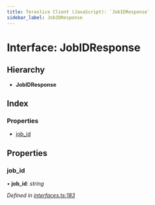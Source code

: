 ```yaml
---
title: Teraslice Client (JavaScript): `JobIDResponse`
sidebar_label: JobIDResponse
---
```


# Interface: JobIDResponse

## Hierarchy

* **JobIDResponse**

## Index

### Properties

* [job_id](jobidresponse.md#job_id)

## Properties

###  job_id

• **job_id**: *string*

*Defined in [interfaces.ts:183](https://github.com/terascope/teraslice/blob/d2d877b60/packages/teraslice-client-js/src/interfaces.ts#L183)*
